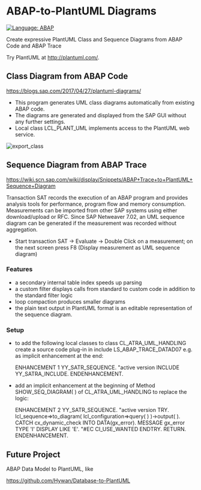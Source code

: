 # ABAP-to-PlantUML Diagrams

[![Language: ABAP](https://img.shields.io/badge/Language-ABAP-blue.svg?style=flat)](https://www.sap.com/developer/topics/abap-platform.html)

Create expressive PlantUML Class and Sequence Diagrams from ABAP Code and ABAP Trace

Try PlantUML at http://plantuml.com/.


## Class Diagram from ABAP Code

https://blogs.sap.com/2017/04/27/plantuml-diagrams/

- This program generates UML class diagrams automatically from existing ABAP code.
- The diagrams are generated and displayed from the SAP GUI without any further settings.
- Local class LCL_PLANT_UML implements access to the PlantUML web service.

![export_class](https://github.com/nomssi/ABAP-to-PlantUML/blob/master/class%20diagram/uml_export.png)

## Sequence Diagram from ABAP Trace
https://wiki.scn.sap.com/wiki/display/Snippets/ABAP+Trace+to+PlantUML+Sequence+Diagram

Transaction SAT records the execution of an ABAP program and provides analysis tools for performance, program flow and memory consumption. Measurements can be imported from other SAP systems using either download/upload or RFC. Since SAP Netweaver 7.02, an UML sequence diagram can be generated if the measurement was recorded without aggregation.

 - Start transaction SAT -> Evaluate -> Double Click on a measurement; on the next screen press F8 (Display measurement as UML sequence diagram)
 
 ### Features
 - a secondary internal table index speeds up parsing
 - a custom filter displays calls from standard to custom code in addition to the standard filter logic
 - loop compaction produces smaller diagrams
 - the plain text output in PlantUML format is an editable representation of the sequence diagram.

### Setup
- to add the following local classes to class CL_ATRA_UML_HANDLING create a source code plug-in in include LS_ABAP_TRACE_DATAD07 e.g. as implicit enhancement at the end:

    ENHANCEMENT 1  YY_SATR_SEQUENCE.    "active version
      INCLUDE YY_SATRA_INCLUDE.
    ENDENHANCEMENT.

 - add an implicit enhancement at the beginning of Method SHOW_SEQ_DIAGRAM( ) of CL_ATRA_UML_HANDLING to replace the logic:

    ENHANCEMENT 2  YY_SATR_SEQUENCE.    "active version
      TRY.
          lcl_sequence=>to_diagram( lcl_configuration=>query( ) )->output( ).
        CATCH cx_dynamic_check INTO DATA(gx_error).
          MESSAGE gx_error TYPE 'I' DISPLAY LIKE 'E'.  "#EC CI_USE_WANTED
      ENDTRY.
      RETURN.
    ENDENHANCEMENT.

## Future Project

ABAP Data Model to PlantUML, like 

https://github.com/Hywan/Database-to-PlantUML
